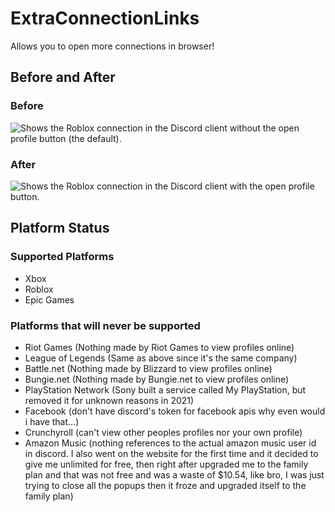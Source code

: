 # ExtraConnectionLinks
Allows you to open more connections in browser!

## Before and After
### Before
![Shows the Roblox connection in the Discord client without the open profile button (the default).](https://github.com/Vendicated/Vencord/assets/73203995/734efd94-c61a-4f90-987d-3a4bbcc9311f)
### After
![Shows the Roblox connection in the Discord client with the open profile button.](https://github.com/Vendicated/Vencord/assets/73203995/eef59d09-78d9-4859-b722-242fc6aa7c8e)

## Platform Status
### Supported Platforms
* Xbox
* Roblox
* Epic Games
### Platforms that will never be supported
* Riot Games (Nothing made by Riot Games to view profiles online)
* League of Legends (Same as above since it's the same company)
* Battle.net (Nothing made by Blizzard to view profiles online)
* Bungie.net (Nothing made by Bungie.net to view profiles online)
* PlayStation Network (Sony built a service called My PlayStation, but removed it for unknown reasons in 2021)
* Facebook (don't have discord's token for facebook apis why even would i have that...)
* Crunchyroll (can't view other peoples profiles nor your own profile)
* Amazon Music (nothing references to the actual amazon music user id in discord. I also went on the website for the first time and it decided to give me unlimited for free, then right after upgraded me to the family plan and that was not free and was a waste of $10.54, like bro, I was just trying to close all the popups then it froze and upgraded itself to the family plan)
